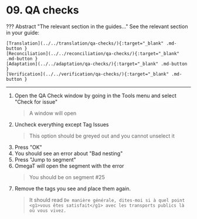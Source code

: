 # 09. QA checks


??? Abstract "The relevant section in the guides..." 
	See the relevant section in your guide:

	[Translation](../../translation/qa-checks/){:target="_blank" .md-button }
	[Reconciliation](../../reconciliation/qa-checks/){:target="_blank" .md-button }
	[Adaptation](../../adaptation/qa-checks/){:target="_blank" .md-button }
	[Verification](../../verification/qa-checks/){:target="_blank" .md-button }

--- 

1. Open the QA Check window by going in the Tools menu and select "Check for issue"
	> A window will open
2. Uncheck everything except Tag Issues
	> This option should be greyed out and you cannot unselect it
3. Press "OK"
4. You should see an error about "Bad nesting"
5. Press "Jump to segment"
6. OmegaT will open the segment with the error
	> You should be on segment #25
8. Remove the tags you see and place them again.
	> It should read `De manière générale, dites-moi si à quel point <g1>vous êtes satisfait</g1> avec les transports publics là où vous vivez. `

<!--
Old stuff

1. There are two segments with tag errors, can you find them?
2. On which segment is there a glossary error?


->>
